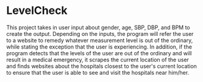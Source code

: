 # LevelCheck
This project takes in user input about gender, age, SBP, DBP, and BPM to create the output. Depending on the inputs, the program will refer the user to a website to remedy whatever measurement level is out of the ordinary, while stating the exception that the user is experiencing. In addition, if the program detects that the levels of the user are out of the ordinary and will result in a medical emergency, it scrapes the current location of the user and finds websites about the hospitals closest to the user's current location to ensure that the user is able to see and visit the hospitals near him/her.
